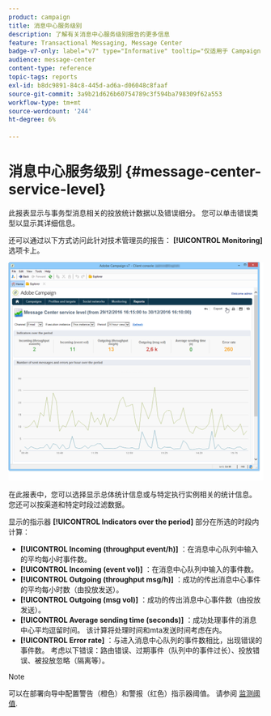 ```yaml
---
product: campaign
title: 消息中心服务级别
description: 了解有关消息中心服务级别报告的更多信息
feature: Transactional Messaging, Message Center
badge-v7-only: label="v7" type="Informative" tooltip="仅适用于 Campaign Classic v7"
audience: message-center
content-type: reference
topic-tags: reports
exl-id: b8dc9891-84c8-445d-ad6a-d06048c8faaf
source-git-commit: 3a9b21d626b60754789c3f594ba798309f62a553
workflow-type: tm+mt
source-wordcount: '244'
ht-degree: 6%

---
```


# 消息中心服务级别 {#message-center-service-level}



此报表显示与事务型消息相关的投放统计数据以及错误细分。 您可以单击错误类型以显示其详细信息。

还可以通过以下方式访问此针对技术管理员的报告： **[!UICONTROL Monitoring]** 选项卡上。

![](assets/mc_reports_1.png)

在此报表中，您可以选择显示总体统计信息或与特定执行实例相关的统计信息。 您还可以按渠道和特定时段过滤数据。

显示的指示器 **[!UICONTROL Indicators over the period]** 部分在所选的时段内计算：

* **[!UICONTROL Incoming (throughput event/h)]** ：在消息中心队列中输入的平均每小时事件数。
* **[!UICONTROL Incoming (event vol)]** ：在消息中心队列中输入的事件数。
* **[!UICONTROL Outgoing (throughput msg/h)]** ：成功的传出消息中心事件的平均每小时数（由投放发送）。
* **[!UICONTROL Outgoing (msg vol)]** ：成功的传出消息中心事件数（由投放发送）。
* **[!UICONTROL Average sending time (seconds)]** ：成功处理事件的消息中心平均逗留时间。 该计算将处理时间和mta发送时间考虑在内。
* **[!UICONTROL Error rate]** ：与进入消息中心队列的事件数相比，出现错误的事件数。 考虑以下错误：路由错误、过期事件（队列中的事件过长）、投放错误、被投放忽略（隔离等）。

>[!NOTE]
>
>可以在部署向导中配置警告（橙色）和警报（红色）指示器阈值。 请参阅 [监测阈值](../../message-center/using/additional-configurations.md#monitoring-thresholds).

